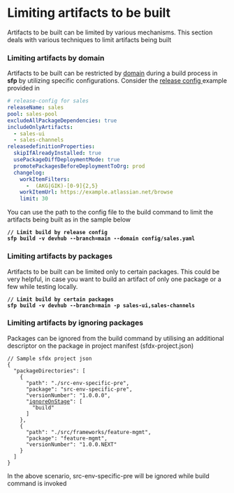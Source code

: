 # Limiting artifacts to be built

Artifacts to be built can be limited by various mechanisms.  This section deals with various techniques to limit artifacts being built

### Limiting artifacts by domain

Artifacts to be built  can be restricted by [domain](../concepts/domains.md) during a build process in **sfp** by utilizing specific configurations. Consider the [release config ](../development/defining-a-domain/release-config.md)example provided in

```yaml
# release-config for sales
releaseName: sales
pool: sales-pool
excludeAllPackageDependencies: true 
includeOnlyArtifacts:
  - sales-ui
  - sales-channels
releasedefinitionProperties:
  skipIfAlreadyInstalled: true
  usePackageDiffDeploymentMode: true
  promotePackagesBeforeDeploymentToOrg: prod
  changelog:
    workItemFilters:
      -  (AKG|GIK)-[0-9]{2,5}
    workItemUrl: https://example.atlassian.net/browse
    limit: 30
```

You can  use the path to the config file to  the build command to limit the artifacts being built as in the sample below

<pre><code><strong>// Limit build by release config
</strong><strong>sfp build -v devhub --branch=main --domain config/sales.yaml
</strong></code></pre>

### Limiting artifacts by packages

Artifacts to be built can be limited only to certain packages. This could be very helpful, in case you want to build  an artifact of only one package or a few while testing locally.

<pre><code><strong>// Limit build by certain packages
</strong><strong>sfp build -v devhub --branch=main -p sales-ui,sales-channels
</strong></code></pre>

### Limiting artifacts by ignoring packages

Packages can be ignored from the build command  by utilising an additional descriptor on the package in  project manifest (sfdx-project.json)



<pre><code>// Sample sfdx project json 
{
  "packageDirectories": [
    {
      "path": "./src-env-specific-pre",
      "package": "src-env-specific-pre",
      "versionNumber": "1.0.0.0",
      "<a data-footnote-ref href="#user-content-fn-1">ignoreOnStage</a>": [
        "build"
      ]
    },
    {
      "path": "./src/frameworks/feature-mgmt",
      "package": "feature-mgmt",
      "versionNumber": "1.0.0.NEXT"
    }
  ]
}
</code></pre>

In the above scenario, src-env-specific-pre will be ignored  while build command is invoked

[^1]: Add ignoreOnStage to ignore the package being built
